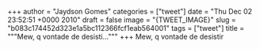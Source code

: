 
+++
author = "Jaydson Gomes"
categories = ["tweet"]
date = "Thu Dec 02 23:52:51 +0000 2010"
draft = false
image = "{TWEET_IMAGE}"
slug = "b083c174452d323e1a5bc112366fcf1eab564001"
tags = ["tweet"]
title = """Mew, q vontade de desisti..."""
+++
Mew, q vontade de desistir
